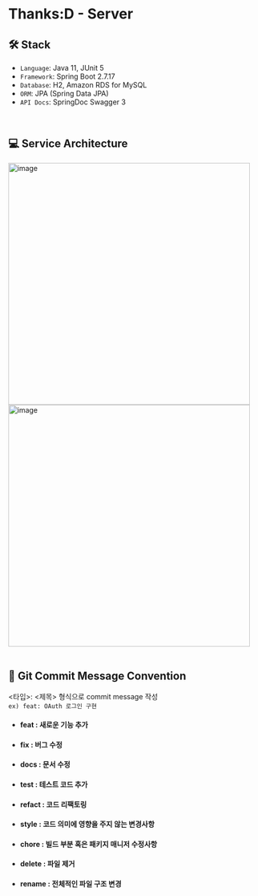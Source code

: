 # Thanks:D - Server

## 🛠️ Stack
- `Language`: Java 11, JUnit 5
- `Framework`: Spring Boot 2.7.17
- `Database`: H2, Amazon RDS for MySQL
- `ORM`: JPA (Spring Data JPA)
- `API Docs`: SpringDoc Swagger 3

<br>

## 💻 Service Architecture
<img width="482" alt="image" src="https://github.com/Konkuk-ThanksD/Server/assets/69844138/e084ce30-a862-465f-8e1d-0ea002e2a900">
<br>
<img width="482" alt="image" src="https://github.com/Konkuk-ThanksD/Server/assets/69844138/d386e04e-6dab-4a27-85c5-a97ac5ed39a8">

<br>



<br>

## 📕 Git Commit Message Convention
<타입>: <제목> 형식으로 commit message 작성
<br>
`ex) feat: OAuth 로그인 구현`
- #### feat : 새로운 기능 추가
- #### fix : 버그 수정
- #### docs : 문서 수정
- #### test : 테스트 코드 추가
- #### refact : 코드 리팩토링
- #### style : 코드 의미에 영향을 주지 않는 변경사항
- #### chore : 빌드 부분 혹은 패키지 매니저 수정사항
- #### delete : 파일 제거
- #### rename : 전체적인 파일 구조 변경 
